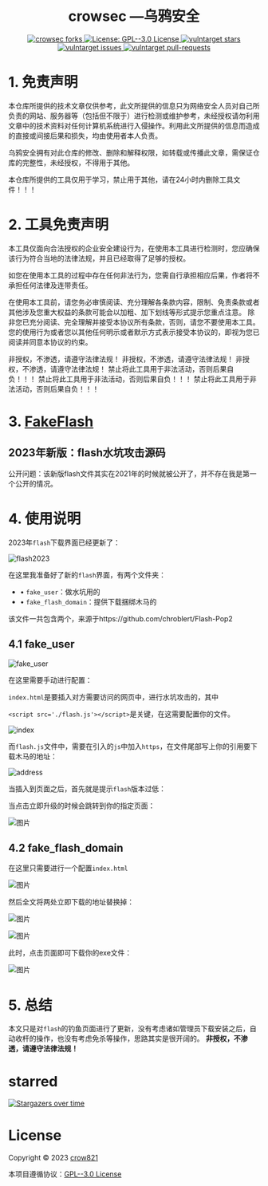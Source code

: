 <h1 align="center">crowsec —乌鸦安全</h1>

<p align="center">
  <a href="https://github.com/crow821/github-profile-readme-generator/fork" target="blank">
	<img src="https://img.shields.io/github/forks/crow821/FakeFlash?style=flat-square" alt="crowsec forks"/>
  </a>
  <a href="https://github.com/crow821/FakeFlash/blob/main/LICENSE" target="blank">
    <img alt="License: GPL--3.0 License" src="https://img.shields.io/github/license/crow821/Vulntarget" />
  </a>
  <a href="https://github.com/crow821/github-profile-readme-generator/stargazers" target="blank">
	<img src="https://img.shields.io/github/stars/crow821/FakeFlash?style=flat-square" alt="vulntarget stars"/>
  </a>
  <a href="https://github.com/crow821/github-profile-readme-generator/issues" target="blank">
	<img src="https://img.shields.io/github/issues/crow821/FakeFlash?style=flat-square" alt="vulntarget issues"/>
  </a>
  <a href="https://github.com/crow821/github-profile-readme-generator/pulls" target="blank">
	<img src="https://img.shields.io/github/issues-pr/crow821/FakeFlash?style=flat-square" alt="vulntarget pull-requests"/>
  </a>


# 1. 免责声明

本仓库所提供的技术文章仅供参考，此文所提供的信息只为网络安全人员对自己所负责的网站、服务器等（包括但不限于）进行检测或维护参考，未经授权请勿利用文章中的技术资料对任何计算机系统进行入侵操作。利用此文所提供的信息而造成的直接或间接后果和损失，均由使用者本人负责。

乌鸦安全拥有对此仓库的修改、删除和解释权限，如转载或传播此文章，需保证仓库的完整性，未经授权，不得用于其他。

本仓库所提供的工具仅用于学习，禁止用于其他，请在24小时内删除工具文件！！！

# 2. 工具免责声明

本工具仅面向合法授权的企业安全建设行为，在使用本工具进行检测时，您应确保该行为符合当地的法律法规，并且已经取得了足够的授权。

如您在使用本工具的过程中存在任何非法行为，您需自行承担相应后果，作者将不承担任何法律及连带责任。

在使用本工具前，请您务必审慎阅读、充分理解各条款内容，限制、免责条款或者其他涉及您重大权益的条款可能会以加粗、加下划线等形式提示您重点注意。 除非您已充分阅读、完全理解并接受本协议所有条款，否则，请您不要使用本工具。您的使用行为或者您以其他任何明示或者默示方式表示接受本协议的，即视为您已阅读并同意本协议的约束。


非授权，不渗透，请遵守法律法规！
非授权，不渗透，请遵守法律法规！
非授权，不渗透，请遵守法律法规！
禁止将此工具用于非法活动，否则后果自负！！！
禁止将此工具用于非法活动，否则后果自负！！！
禁止将此工具用于非法活动，否则后果自负！！！

# 3. [FakeFlash](https://github.com/crow821/FakeFlash)

## 2023年新版：flash水坑攻击源码

公开问题：该新版flash文件其实在2021年的时候就被公开了，并不存在我是第一个公开的情况。



# 4. 使用说明



2023年`flash`下载界面已经更新了：



![flash2023](Readme.assets/flash2023.png)



在这里我准备好了新的`flash`界面，有两个文件夹：

- • `fake_user`：做水坑用的
- • `fake_flash_domain`：提供下载捆绑木马的

该文件一共包含两个，来源于https://github.com/chroblert/Flash-Pop2

## 4.1 fake_user



![fake_user](Readme.assets/fake_user.png)





在这里需要手动进行配置：

`index.html`是要插入对方需要访问的网页中，进行水坑攻击的，其中

`<script src='./flash.js'></script>`是关键，在这需要配置你的文件。

![index](Readme.assets/index.png)



而`flash.js`文件中，需要在引入的`js`中加入`https`，在文件尾部写上你的引用要下载木马的地址：



![address](Readme.assets/address.png)



当插入到页面之后，首先就是提示`flash`版本过低：



当点击立即升级的时候会跳转到你的指定页面：

![图片](Readme.assets/640-20230209165337829.png)

## 4.2 fake_flash_domain

在这里只需要进行一个配置`index.html`

![图片](Readme.assets/640-20230209165337836.png)

然后全文将两处立即下载的地址替换掉：

![图片](Readme.assets/640-20230209165337706.png)

![图片](Readme.assets/640-20230209165337842.png)

此时，点击页面即可下载你的exe文件：

![图片](Readme.assets/640-20230209165337852.png)

# 5. 总结

本文只是对`flash`的钓鱼页面进行了更新，没有考虑诸如管理员下载安装之后，自动收杆的操作，也没有考虑免杀等操作，思路其实是很开阔的。
**非授权，不渗透，请遵守法律法规！**





# starred

[![Stargazers over time](https://starchart.cc/crow821/FakeFlash.svg)](https://starchart.cc/crow821/FakeFlash) 



# License

Copyright © 2023 [crow821](https://github.com/crow821)

本项目遵循协议：[GPL--3.0 License](https://github.com/crow821/crowsec/blob/master/LICENSE)

